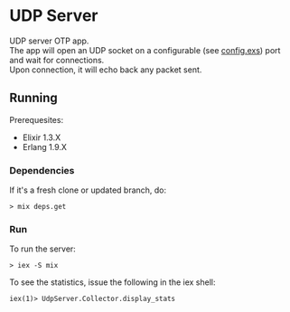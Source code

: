 # UDP Server

UDP server OTP app.  
The app will open an UDP socket on a configurable (see [config.exs](./config/config.exs)) port and wait for connections.  
Upon connection, it will echo back any packet sent.  

## Running

Prerequesites:
- Elixir 1.3.X
- Erlang 1.9.X

### Dependencies

If it's a fresh clone or updated branch, do:
```
> mix deps.get
```

### Run

To run the server:
```
> iex -S mix
```

To see the statistics, issue the following in the iex shell:
```
iex(1)> UdpServer.Collector.display_stats
```
